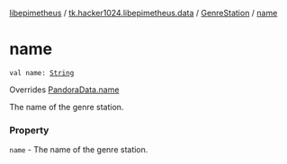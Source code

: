 [libepimetheus](../../index.md) / [tk.hacker1024.libepimetheus.data](../index.md) / [GenreStation](index.md) / [name](./name.md)

# name

`val name: `[`String`](https://kotlinlang.org/api/latest/jvm/stdlib/kotlin/-string/index.html)

Overrides [PandoraData.name](../-pandora-data/name.md)

The name of the genre station.

### Property

`name` - The name of the genre station.